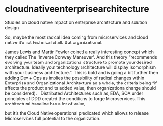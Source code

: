 # cloudnativeenterprisearchitecture
Studies on cloud native impact on enterprise architecture and solution design


So, maybe the most radical idea coming from microservices and cloud native it’s not technical at all. But organizational.

James Lewis and Martin Fowler coined a really interesting concept which they called The 'Inverse Conway Maneuver'. And this theory  “recommends evolving your team and organizational structure to promote your desired architecture. Ideally your technology architecture will display isomorphism with your business architecture.”. This is bold and is going a bit further then adding Dev + Ops as implies the possibility of radical changes within Enterprise and Organizational Architecture as a whole, the criteria being “if affects the product and its added value, then organizationa change should be considered).
 
Distributed Architectures such as, EDA, SOA under principles of DDD created the conditions to forge Microservices. This architectural baseline has a lot of value, 

but it’s the Cloud Native operational predicated which allows to release Microservices full potential to the organization.


